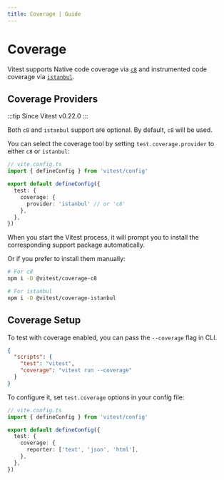 ```yaml
---
title: Coverage | Guide
---
```


# Coverage

Vitest supports Native code coverage via [`c8`](https://github.com/bcoe/c8) and instrumented code coverage via [`istanbul`](https://istanbul.js.org/).

## Coverage Providers

:::tip
Since Vitest v0.22.0
:::

Both `c8` and `istanbul` support are optional. By default, `c8` will be used.

You can select the coverage tool by setting `test.coverage.provider` to either `c8` or `istanbul`:

```ts
// vite.config.ts
import { defineConfig } from 'vitest/config'

export default defineConfig({
  test: {
    coverage: {
      provider: 'istanbul' // or 'c8'
    },
  },
})
```

When you start the Vitest process, it will prompt you to install the corresponding support package automatically.

Or if you prefer to install them manually:

```bash
# For c8
npm i -D @vitest/coverage-c8

# For istanbul
npm i -D @vitest/coverage-istanbul
```

## Coverage Setup

To test with coverage enabled, you can pass the `--coverage` flag in CLI.

```json
{
  "scripts": {
    "test": "vitest",
    "coverage": "vitest run --coverage"
  }
}
```

To configure it, set `test.coverage` options in your config file:

```ts
// vite.config.ts
import { defineConfig } from 'vitest/config'

export default defineConfig({
  test: {
    coverage: {
      reporter: ['text', 'json', 'html'],
    },
  },
})
```
